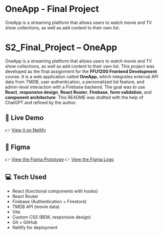 # OneApp - Final Project

OneApp is a streaming platform that allows users to watch movie and TV show collections, as well as add content to their own list.

# S2_Final_Project – OneApp

OneApp is a streaming platform that allows users to watch movie and TV show collections, as well as add content to their own list.
This project was developed as the final assignment for the **FFU1200 Frontend Development** course. It is a web application called **OneApp**, which integrates external API data from TMDB, user authentication, a personalized list feature, and admin-level interaction with a Firebase backend. The goal was to use **React**, **responsive design**, **React Router**, **Firebase**, **form validation**, and **component architecture**. This README was drafted with the help of ChatGPT and refined by the author.

## 🚀 **Live Demo**

👉 [View it on Netlify](https://s2-final-project.netlify.app/)

## 🎨 **Figma**

👉 [View the Figma Prototype](https://www.figma.com/your-prototype-link)
👉 [View the Figma Logo](https://www.figma.com/your-prototype-link)

## 💻 **Tech Used**

- React (functional components with hooks)
- React Router
- Firebase (Authentication + Firestore)
- TMDB API (movie data)
- Vite
- Custom CSS (BEM, responsive design)
- Git + GitHub
- Netlify for deployment
